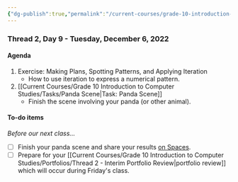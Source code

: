 ```yaml
---
{"dg-publish":true,"permalink":"/current-courses/grade-10-introduction-to-computer-studies/section-1/thread-2/day-9/","dgHomeLink":false}
---
```


### Thread 2, Day 9 - Tuesday, December 6, 2022
#### Agenda

1. Exercise: Making Plans, Spotting Patterns, and Applying Iteration
	- How to use iteration to express a numerical pattern.
2. [[Current Courses/Grade 10 Introduction to Computer Studies/Tasks/Panda Scene|Task: Panda Scene]]
	- Finish the scene involving your panda (or other animal).

#### To-do items
*Before our next class...*

- [ ] Finish your panda scene and share your results [on Spaces](https://ca.spacesedu.com/).
- [ ] Prepare for your [[Current Courses/Grade 10 Introduction to Computer Studies/Portfolios/Thread 2 - Interim Portfolio Review|portfolio review]] which will occur during Friday's class.